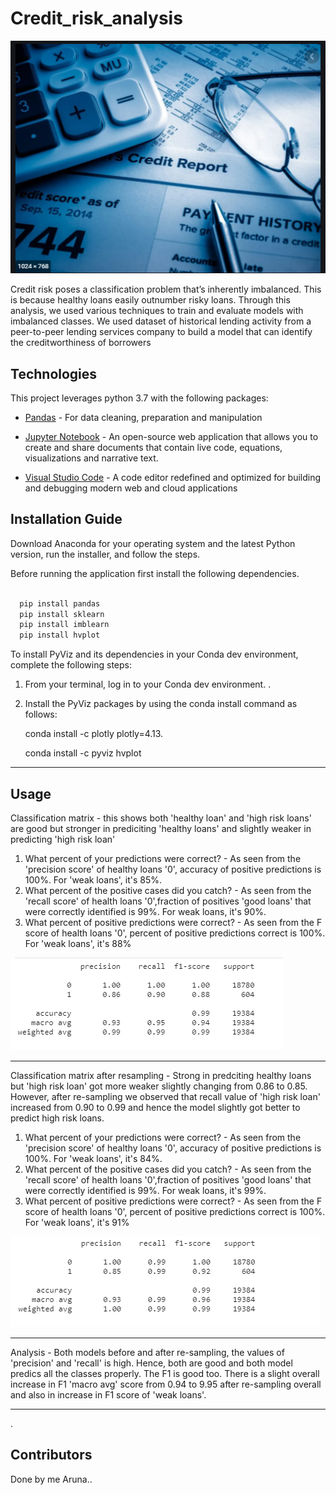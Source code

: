 # Credit_risk_analysis

![](snapshots/intro_credit.png)

Credit risk poses a classification problem that’s inherently imbalanced. This is because healthy loans easily outnumber risky loans. Through this analysis, we used various techniques to train and evaluate models with imbalanced classes. We used dataset of historical lending activity from a peer-to-peer lending services company to build a model that can identify the creditworthiness of borrowers

## Technologies

This project leverages python 3.7 with the following packages:

* [Pandas](https://pandas.pydata.org/) - For data cleaning, preparation and manipulation

* [Jupyter Notebook](https://jupyter.org/) - An open-source web application that allows you to create and share documents that contain live code, equations, visualizations and narrative text.

* [Visual Studio Code](https://code.visualstudio.com/) - A code editor redefined and optimized for building and debugging modern web and cloud applications

## Installation Guide

Download Anaconda for your operating system and the latest Python version, run the installer, and follow the steps.

Before running the application first install the following dependencies.

```python

  pip install pandas
  pip install sklearn
  pip install imblearn
  pip install hvplot
```

To install PyViz and its dependencies in your Conda dev environment, complete the following steps:

1. From your terminal, log in to your Conda dev environment.
.
2. Install the PyViz packages by using the conda install command as follows:
    
	conda install -c plotly plotly=4.13.
    
    conda install -c pyviz hvplot
-----------------------------------------------------------------------------------------------------------------------------------------------------

## Usage


Classification matrix - this shows both 'healthy loan' and 'high risk loans' are good but stronger in prediciting 'healthy loans' and slightly weaker in predicting 'high risk loan'
1. What percent of your predictions were correct? - As seen from the 'precision score' of healthy loans '0', accuracy of positive predictions is 100%. For 'weak loans', it's 85%.
2. What percent of the positive cases did you catch? - As seen from the 'recall score' of health loans '0',fraction of positives 'good loans' that were correctly identified is 99%. For weak loans, it's 90%.
3. What percent of positive predictions were correct? - As seen from the F score of health loans '0', percent of positive predictions correct is 100%. For 'weak loans', it's 88%

![](snapshots/classification_matrix.png)

----------------------------------------------------------------------------------------------------------------------------------------------------

Classification matrix after resampling  -  Strong in predciting healthy loans but 'high risk loan' got more weaker slightly changing from 0.86 to 0.85. However, after re-sampling we observed that recall value of 'high risk loan' increased from 0.90 to 0.99 and hence the model slightly got better to predict high risk loans. 

1. What percent of your predictions were correct? - As seen from the 'precision score' of healthy loans '0', accuracy of positive predictions is 100%. For 'weak loans', it's 84%.
2. What percent of the positive cases did you catch? - As seen from the 'recall score' of health loans '0',fraction of positives 'good loans' that were correctly identified is 99%. For weak loans, it's 99%.
3. What percent of positive predictions were correct? - As seen from the F score of health loans '0', percent of positive predictions correct is 100%. For 'weak loans', it's 91%

![](snapshots/re-sampling.png)

-----------------------------------------------------------------------------------------------------------------------------------------------------
Analysis - Both models before and after re-sampling, the values of 'precision' and 'recall' is high. Hence, both are good and both model predics all the classes properly. The F1 is good too. There is a slight overall increase in F1 'macro avg' score from 0.94 to 9.95 after re-sampling overall and also in increase in F1 score of 'weak loans'. 


----------------------------------------------------------------------------------------------------------------------------

.
## Contributors
Done by me Aruna..
